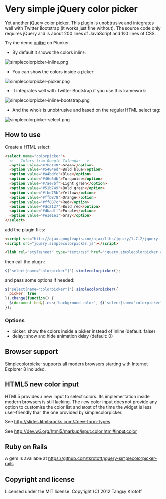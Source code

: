 # Very simple jQuery color picker

Yet another jQuery color picker. This plugin is unobtrusive and integrates well with Twitter Bootstrap (it works just fine without).
The source code only requires jQuery and is about 200 lines of JavaScript and 100 lines of CSS.

Try the demo [online](http://plnkr.co/edit/VVclW0?p=preview) on Plunker.

* By default it shows the colors inline:

![simplecolorpicker-inline.png](http://img15.hostingpics.net/pics/179473simplecolorpickerinline.png)

* You can show the colors inside a picker:

![simplecolorpicker-picker.png](http://img15.hostingpics.net/pics/748637simplecolorpickerpicker.png)

* It integrates well with Twitter Bootstrap if you use this framework:

![simplecolorpicker-inline-bootstrap.png](http://img15.hostingpics.net/pics/516842simplecolorpickerinlinebootstrap.png)

* And the whole is unobtrusive and based on the regular HTML select tag:

![simplecolorpicker-select.png](http://img15.hostingpics.net/pics/368680simplecolorpickerselect.png)

## How to use

Create a HTML select:

```html
<select name="colorpicker">
  <!-- Colors from Google Calendar -->
  <option value="#7bd148">Green</option>
  <option value="#5484ed">Bold blue</option>
  <option value="#a4bdfc">Blue</option>
  <option value="#46d6db">Turquoise</option>
  <option value="#7ae7bf">Light green</option>
  <option value="#51b749">Bold green</option>
  <option value="#fbd75b">Yellow</option>
  <option value="#ffb878">Orange</option>
  <option value="#ff887c">Red</option>
  <option value="#dc2127">Bold red</option>
  <option value="#dbadff">Purple</option>
  <option value="#e1e1e1">Gray</option>
</select>
```

add the plugin files:

```html
<script src="http://ajax.googleapis.com/ajax/libs/jquery/1.7.2/jquery.js"></script>
<script src="jquery.simplecolorpicker.js"></script>

<link rel="stylesheet" type="text/css" href="jquery.simplecolorpicker.css"/>
```

then call the plugin:

```javascript
$('select[name="colorpicker"]').simplecolorpicker();
```

and pass some options if needed:

```javascript
$('select[name="colorpicker"]').simplecolorpicker({
  picker: true
}).change(function() {
  $(document.body).css('background-color', $('select[name="colorpicker"]').val());
});
```

### Options

- picker: show the colors inside a picker instead of inline (default: false)
- delay: show and hide animation delay (default: 0)

## Browser support

Simplecolorpicker supports all modern browsers starting with Internet Explorer 8 included.

## HTML5 new color input

HTML5 provides a new input to select colors. Its implementation inside modern browsers is still lacking.
The new color input does not provide any option to customize the color list and
most of the time the widget is less user-friendly than the one provided by simplecolorpicker.

See http://slides.html5rocks.com/#new-form-types

See http://dev.w3.org/html5/markup/input.color.html#input.color

## Ruby on Rails

A gem is available at https://github.com/tkrotoff/jquery-simplecolorpicker-rails

## Copyright and license

Licensed under the MIT license.
Copyright (C) 2012 Tanguy Krotoff
